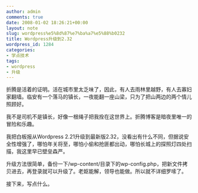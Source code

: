```yaml
---
author: admin
comments: true
date: 2008-01-02 18:26:21+00:00
layout: note
slug: wordpress%e5%8d%87%e7%ba%a7%e5%88%b0232
title: Wordpress升级到2.32
wordpress_id: 1284
categories:
- 学点技术
tags:
- wordpress
- 升级
---
```


折腾是活着的证明。活在城市里太乏味了，因此，有人去雨林里越野，有人去寡妇家翻墙。临安有一个落马的镇长，一夜能翻一座山梁，只为了把山两边的两个情儿照顾好。

我不是司机不是镇长，好像一根绳子把我拴在这世界上。折腾博客是暗夜里唯一的冒险和乐趣。

我把白板报从Wordpress 2.21升级到最新版2.32，没看出有什么不同，但据说安全性增强了，哪怕年关将至，哪怕小偷和抢匪都出动，哪怕长城上的探照灯四处扫描，我这里早已壁垒森严。

升级方法很简单，备份一下/wp-content/目录下的wp-config.php，把新文件拷贝进去，再登录就可以升级了。老妪能解，领导也能做。所以就不详细罗嗦了。

接下来，写点什么。
